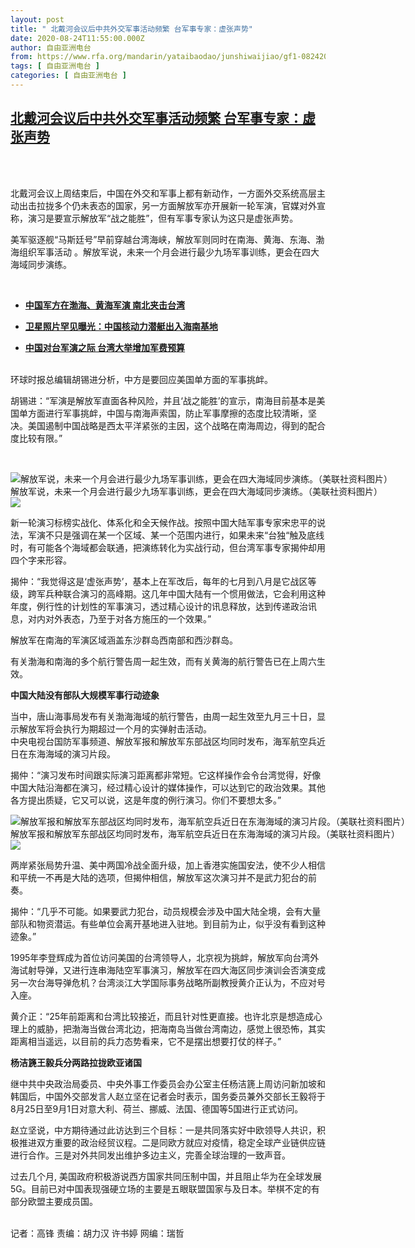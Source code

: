 ```yaml
---
layout: post
title: " 北戴河会议后中共外交军事活动频繁 台军事专家：虚张声势"
date: 2020-08-24T11:55:00.000Z
author: 自由亚洲电台
from: https://www.rfa.org/mandarin/yataibaodao/junshiwaijiao/gf1-08242020072454.html
tags: [ 自由亚洲电台 ]
categories: [ 自由亚洲电台 ]
---
```

<!--1598270100000-->
[北戴河会议后中共外交军事活动频繁 台军事专家：虚张声势](https://www.rfa.org/mandarin/yataibaodao/junshiwaijiao/gf1-08242020072454.html)
------

<div>
<p> </p><p><br/>北戴河会议上周结束后，中国在外交和军事上都有新动作，一方面外交系统高层主动出击拉拢多个仍未表态的国家，另一方面解放军亦开展新一轮军演，官媒对外宣称，演习是要宣示解放军“战之能胜”，但有军事专家认为这只是虚张声势。</p><p>美军驱逐舰“马斯廷号”早前穿越台湾海峡，解放军则同时在南海、黄海、东海、渤海组织军事活动 。解放军说，未来一个月会进行最少九场军事训练，更会在四大海域同步演练。</p><p> </p><ul><li><b><a class="external-link" href="http://www.rfa.org/mandarin/Xinwen/1-08232020111624.html">中国军方在渤海、黄海军演 南北夹击台湾</a></b></li></ul><ul><li><b><a class="external-link" href="http://www.rfa.org/mandarin/Xinwen/6-08192020124946.html">卫星照片罕见曝光：中国核动力潜艇出入海南基地</a></b></li></ul><ul><li><b><a class="external-link" href="http://www.rfa.org/mandarin/Xinwen/6-08132020134241.html">中国对台军演之际 台湾大举增加军费预算</a></b></li></ul><p><br/>环球时报总编辑胡锡进分析，中方是要回应美国单方面的军事挑衅。</p><p>胡锡进：“军演是解放军直面各种风险，并且‘战之能胜’的宣示，南海目前基本是美国单方面进行军事挑衅，中国与南海声索国，防止军事摩擦的态度比较清晰，坚决。美国遏制中国战略是西太平洋紧张的主因，这个战略在南海周边，得到的配合度比较有限。”</p><p> </p><p><div class="image-inline captioned" style="width:1500px;"><div style="width:1500px;"><img alt="解放军说，未来一个月会进行最少九场军事训练，更会在四大海域同步演练。（美联社资料图片）" src="https://www.rfa.org/mandarin/yataibaodao/junshiwaijiao/gf1-08242020072454.html/AP_97080102584.jpg" title="解放军说，未来一个月会进行最少九场军事训练，更会在四大海域同步演练。（美联社资料图片）"/></div><div class="image-caption"><span style="width:1500px;">解放军说，未来一个月会进行最少九场军事训练，更会在四大海域同步演练。（美联社资料图片）</span><span class="copyright"> </span></div><div id="zoomattribute"><a class="single_image" href="/mandarin/yataibaodao/junshiwaijiao/gf1-08242020072454.html/AP_97080102584.jpg" title="解放军说，未来一个月会进行最少九场军事训练，更会在四大海域同步演练。（美联社资料图片）"><img src="/rfa_resources/graphics/icon-zoom.png"/></a></div></div></p><p>新一轮演习标榜实战化、体系化和全天候作战。按照中国大陆军事专家宋忠平的说法，军演不只是强调在某一个区域、某一个范围内进行，如果未来“台独“触及底线时，有可能各个海域都会联通，把演练转化为实战行动，但台湾军事专家揭仲却用四个字来形容。</p><p>揭仲：“我觉得这是‘虚张声势’，基本上在军改后，每年的七月到八月是它战区等级，跨军兵种联合演习的高峰期。这几年中国大陆有一个惯用做法，它会利用这种年度，例行性的计划性的军事演习，透过精心设计的讯息释放，达到传递政治讯息，对内对外表态，乃至于对各方施压的一个效果。”</p><p>解放军在南海的军演区域涵盖东沙群岛西南部和西沙群岛。</p><p>有关渤海和南海的多个航行警告周一起生效，而有关黄海的航行警告已在上周六生效。</p><p><b>中国大陆没有部队大规模军事行动迹象</b></p><p>当中，唐山海事局发布有关渤海海域的航行警告，由周一起生效至九月三十日，显示解放军将会执行为期超过一个月的实弹射击活动。<br/>中央电视台国防军事频道、解放军报和解放军东部战区均同时发布，海军航空兵近日在东海海域的演习片段。</p><p>揭仲：“演习发布时间跟实际演习距离都非常短。它这样操作会令台湾觉得，好像中国大陆沿海都在演习，经过精心设计的媒体操作，可以达到它的政治效果。其他各方提出质疑，它又可以说，这是年度的例行演习。你们不要想太多。”</p><p><div class="image-inline captioned" style="width:1500px;"><div style="width:1500px;"><img alt="解放军报和解放军东部战区均同时发布，海军航空兵近日在东海海域的演习片段。（美联社资料图片）" src="https://www.rfa.org/mandarin/yataibaodao/junshiwaijiao/gf1-08242020072454.html/AP_18310346386548.jpg" title="解放军报和解放军东部战区均同时发布，海军航空兵近日在东海海域的演习片段。（美联社资料图片）"/></div><div class="image-caption"><span style="width:1500px;">解放军报和解放军东部战区均同时发布，海军航空兵近日在东海海域的演习片段。（美联社资料图片）</span><span class="copyright"> </span></div><div id="zoomattribute"><a class="single_image" href="/mandarin/yataibaodao/junshiwaijiao/gf1-08242020072454.html/AP_18310346386548.jpg" title="解放军报和解放军东部战区均同时发布，海军航空兵近日在东海海域的演习片段。（美联社资料图片）"><img src="/rfa_resources/graphics/icon-zoom.png"/></a></div></div></p><p>两岸紧张局势升温、美中两国冷战全面升级，加上香港实施国安法，使不少人相信和平统一不再是大陆的选项，但揭仲相信，解放军这次演习并不是武力犯台的前奏。</p><p>揭仲：“几乎不可能。如果要武力犯台，动员规模会涉及中国大陆全境，会有大量部队和物资潜运。有些单位会离开基地进入驻地。到目前为止，似乎没有看到这种迹象。”</p><p>1995年李登辉成为首位访问美国的台湾领导人，北京视为挑衅，解放军向台湾外海试射导弹，又进行连串海陆空军事演习，解放军在四大海区同步演训会否演变成另一次台海导弹危机？台湾淡江大学国际事务战略所副教授黄介正认为，不应对号入座。</p><p>黄介正：“25年前距离和台湾比较接近，而且针对性更直接。也许北京是想造成心理上的威胁，把渤海当做台湾北边，把海南岛当做台湾南边，感觉上很恐怖，其实距离相当遥远，以目前的兵力态势看来，它不是摆出想要打仗的样子。”<br/> <b> </b></p><p><b>杨洁篪王毅兵分两路拉拢欧亚诸国</b></p><p>继中共中央政治局委员、中央外事工作委员会办公室主任杨洁篪上周访问新加坡和韩国后，中国外交部发言人赵立坚在记者会时表示，国务委员兼外交部长王毅将于8月25日至9月1日对意大利、荷兰、挪威、法国、德国等5国进行正式访问。</p><p>赵立坚说，中方期待通过此访达到三个目标：一是共同落实好中欧领导人共识，积极推进双方重要的政治经贸议程。二是同欧方就应对疫情，稳定全球产业链供应链进行合作。三是对外共同发出维护多边主义，完善全球治理的一致声音。</p><p>过去几个月, 美国政府积极游说西方国家共同压制中国，并且阻止华为在全球发展5G。目前已对中国表现强硬立场的主要是五眼联盟国家与及日本。举棋不定的有部分欧盟主要成员国。</p><p><br/>记者：高锋 责编：胡力汉 许书婷 网编：瑞哲</p>
</div>
